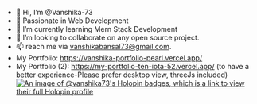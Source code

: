 - 👋 Hi, I’m @Vanshika-73
- 👀 Passionate in Web Development
- 🌱 I’m currently learning Mern Stack Development
- 💞️ I’m looking to collaborate on any open source project.
- 📫 reach me via vanshikabansal73@gmail.com.
- My Portfolio: https://vanshika-portfolio-pearl.vercel.app/
- My Portfolio (2): https://my-portfolio-ten-iota-52.vercel.app/ (to have a better experience-Please prefer desktop view, threeJs included)
[![An image of @vanshika73's Holopin badges, which is a link to view their full Holopin profile](https://holopin.me/vanshika73)](https://holopin.io/@vanshika73)
<!---
Vanshika-73/Vanshika-73 is a ✨ special ✨ repository because its `README.md` (this file) appears on your GitHub profile.
You can click the Preview link to take a look at your changes.
--->
